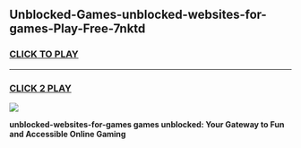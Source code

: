 
## Unblocked-Games-unblocked-websites-for-games-Play-Free-7nktd
<h3>
<a href="https://premium76.site?title=unblocked-websites-for-games&ref=17A">CLICK TO PLAY</a></h3>
<hr>

<h3>
<a href="https://premium76.site?title=unblocked-websites-for-games&ref=17A">CLICK 2 PLAY</a>
  
</h3>

<a href="https://premium76.site?title=unblocked-websites-for-games&ref=17A"><img src="https://clearcache.store/games.png"></a>


**unblocked-websites-for-games games unblocked: Your Gateway to Fun and Accessible Online Gaming**
